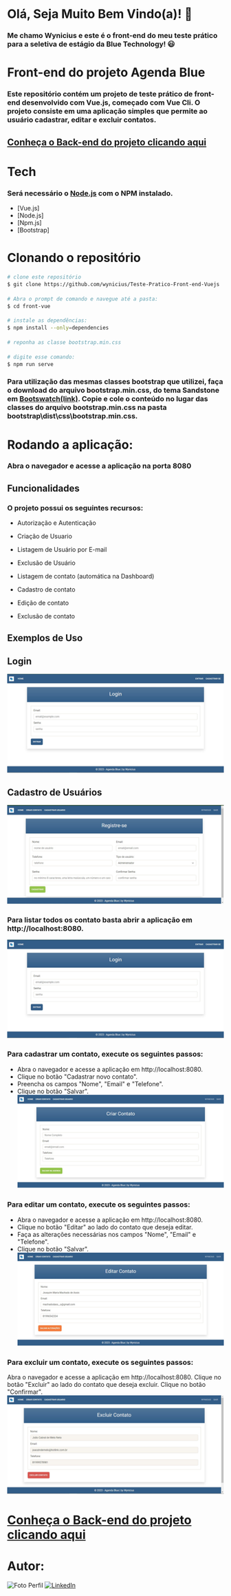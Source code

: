 # Olá, Seja Muito Bem Vindo(a)! :wave:
### Me chamo Wynicius e este é o front-end do meu teste prático para a seletiva de estágio da Blue Technology! :smiley:

# Front-end do projeto Agenda Blue

### Este repositório contém um projeto de teste prático de front-end desenvolvido com Vue.js, começado com Vue Cli. O projeto consiste em uma aplicação simples que permite ao usuário cadastrar, editar e excluir contatos.

## [Conheça o Back-end do projeto clicando aqui](https://github.com/wynicius/Teste-Pratico-Back-end-DotNet)

# Tech

### Será necessário o [Node.js](https://nodejs.org/en) com o NPM instalado. 

 - [Vue.js]
 - [Node.js]
 - [Npm.js]
 - [Bootstrap]


# Clonando o repositório

```sh
# clone este repositório
$ git clone https://github.com/wynicius/Teste-Pratico-Front-end-Vuejs

# Abra o prompt de comando e navegue até a pasta:
$ cd front-vue

# instale as dependências:
$ npm install --only=dependencies

# reponha as classe bootstrap.min.css

# digite esse comando:
$ npm run serve
```


### Para utilização das mesmas classes bootstrap que utilizei, faça o download do arquivo **bootstrap.min.css, do tema Sandstone em [Bootswatch(link)](https://bootswatch.com/)**. Copie e cole o conteúdo no lugar das classes do arquivo bootstrap.min.css na pasta bootstrap\dist\css\bootstrap.min.css.


# Rodando a aplicação:

### Abra o navegador e acesse a aplicação na porta 8080

## Funcionalidades

### O projeto possui os seguintes recursos:

 - Autorização e Autenticação
 - Criação de Usuario
 - Listagem de Usuário por E-mail
 - Exclusão de Usuário

 - Listagem de contato (automática na Dashboard)
 - Cadastro de contato
 - Edição de contato
 - Exclusão de contato

## Exemplos de Uso

## Login
![Home](https://raw.githubusercontent.com/wynicius/pictures/main/Home.jpg)

## Cadastro de Usuários
![cadastroUsuarios](https://raw.githubusercontent.com/wynicius/pictures/main/cadastroUsuario.jpg)

### Para listar todos os contato basta abrir a aplicação em http://localhost:8080.
![Home](https://raw.githubusercontent.com/wynicius/pictures/main/Home.jpg)

### Para cadastrar um contato, execute os seguintes passos:

 - Abra o navegador e acesse a aplicação em http://localhost:8080.
 - Clique no botão "Cadastrar novo contato".
 - Preencha os campos "Nome", "Email" e "Telefone".
 - Clique no botão "Salvar".
![CriarContato](https://raw.githubusercontent.com/wynicius/pictures/main/Criar%20Contato.jpg)

### Para editar um contato, execute os seguintes passos:

 - Abra o navegador e acesse a aplicação em http://localhost:8080.
 - Clique no botão "Editar" ao lado do contato que deseja editar.
 - Faça as alterações necessárias nos campos "Nome", "Email" e "Telefone".
 - Clique no botão "Salvar".
![editarContato](https://github.com/wynicius/pictures/blob/main/Editar%20Contato.jpg)

### Para excluir um contato, execute os seguintes passos:

Abra o navegador e acesse a aplicação em http://localhost:8080.
Clique no botão "Excluir" ao lado do contato que deseja excluir.
Clique no botão "Confirmar".
![excluirContato](https://raw.githubusercontent.com/wynicius/pictures/main/Excluir%20Contato.jpg)

# [Conheça o Back-end do projeto clicando aqui](https://github.com/wynicius/Teste-Pratico-Back-end-DotNet)

# Autor:

![Foto Perfil](https://avatars.githubusercontent.com/u/111314452?v=4) [![LinkedIn](https://img.shields.io/badge/LinkedIn-%230077B5.svg?logo=linkedin&logoColor=white)](https://linkedin.com/in/wynicius) 
